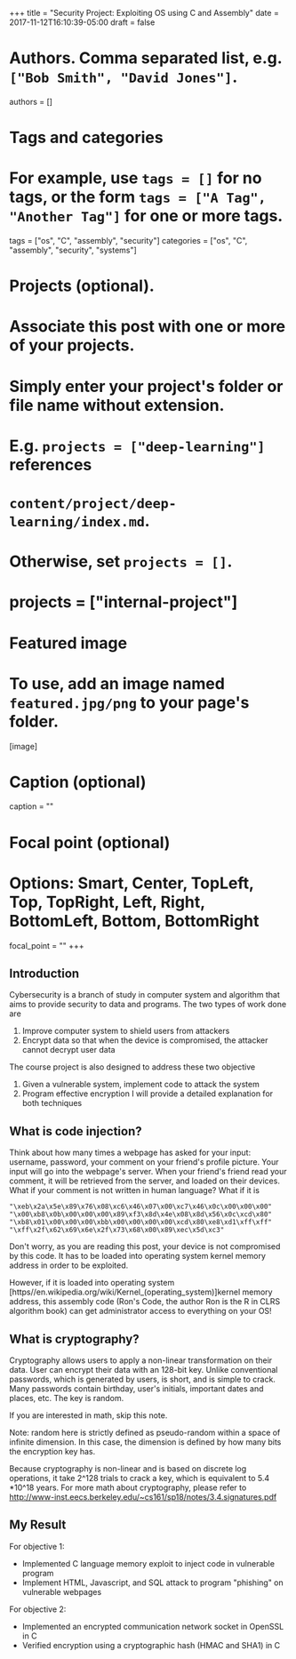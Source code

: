 +++
title = "Security Project: Exploiting OS using C and Assembly"
date = 2017-11-12T16:10:39-05:00
draft = false

# Authors. Comma separated list, e.g. `["Bob Smith", "David Jones"]`.
authors = []

# Tags and categories
# For example, use `tags = []` for no tags, or the form `tags = ["A Tag", "Another Tag"]` for one or more tags.
tags = ["os", "C", "assembly", "security"]
categories = ["os", "C", "assembly", "security", "systems"]

# Projects (optional).
#   Associate this post with one or more of your projects.
#   Simply enter your project's folder or file name without extension.
#   E.g. `projects = ["deep-learning"]` references
#   `content/project/deep-learning/index.md`.
#   Otherwise, set `projects = []`.
# projects = ["internal-project"]

# Featured image
# To use, add an image named `featured.jpg/png` to your page's folder.
[image]
  # Caption (optional)
  caption = ""

  # Focal point (optional)
  # Options: Smart, Center, TopLeft, Top, TopRight, Left, Right, BottomLeft, Bottom, BottomRight
  focal_point = ""
+++
## Introduction

Cybersecurity is a branch of study in computer system and algorithm that aims to provide security to data and programs. The two types of work done are
1. Improve computer system to shield users from attackers
2. Encrypt data so that when the device is compromised, the attacker cannot decrypt user data

The course project is also designed to address these two objective
1. Given a vulnerable system, implement code to attack the system
2. Program effective encryption
I will provide a detailed explanation for both techniques

## What is code injection?

Think about how many times a webpage has asked for your input: username, password, your comment on your friend's profile picture. Your input will go into the webpage's server. When your friend's friend read your comment, it will be retrieved from the server, and loaded on their devices. What if your comment is not written in human language? What if it is
```
"\xeb\x2a\x5e\x89\x76\x08\xc6\x46\x07\x00\xc7\x46\x0c\x00\x00\x00"
"\x00\xb8\x0b\x00\x00\x00\x89\xf3\x8d\x4e\x08\x8d\x56\x0c\xcd\x80"
"\xb8\x01\x00\x00\x00\xbb\x00\x00\x00\x00\xcd\x80\xe8\xd1\xff\xff"
"\xff\x2f\x62\x69\x6e\x2f\x73\x68\x00\x89\xec\x5d\xc3"
```
Don't worry, as you are reading this post, your device is not compromised by this code. It has to be loaded into operating system kernel memory address in order to be exploited.

However, if it is loaded into operating system [https//en.wikipedia.org/wiki/Kernel_(operating_system)]kernel memory address, this assembly code (Ron's Code, the author Ron is the R in CLRS algorithm book) can get administrator access to everything on your OS!


## What is cryptography?

Cryptography allows users to apply a non-linear transformation on their data. User can encrypt their data with an 128-bit key. Unlike conventional passwords, which is generated by users, is short, and is simple to crack. Many passwords contain birthday, user's initials, important dates and places, etc. The key is random.

If you are interested in math, skip this note.

Note: random here is strictly defined as pseudo-random within a space of infinite dimension. In this case, the dimension is defined by how many bits the encryption key has.

Because cryptography is non-linear and is based on discrete log operations, it take 2^128 trials to crack a key, which is equivalent to 5.4 *10^18 years. For more math about cryptography, please refer to http://www-inst.eecs.berkeley.edu/~cs161/sp18/notes/3.4.signatures.pdf


## My Result
For objective 1:
- Implemented C language memory exploit to inject code in vulnerable program
- Implement HTML, Javascript, and SQL attack to program "phishing" on vulnerable  webpages

For objective 2:
- Implemented an encrypted communication network socket in OpenSSL in C
- Verified encryption using a cryptographic hash (HMAC and SHA1) in C
